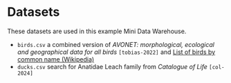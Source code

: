 # Datasets

These datasets are used in this example Mini Data Warehouse.

- `birds.csv` a combined version of *AVONET: morphological, ecological and geographical data for all birds* `[tobias-2022]` and [List of birds by common name (Wikipedia)](https://en.wikipedia.org/wiki/)
- `ducks.csv` search for Anatidae Leach family from *Catalogue of Life* `[col-2024]`
